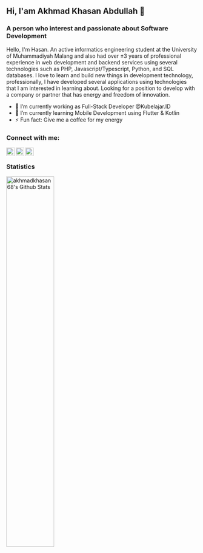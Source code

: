 ## Hi, I'am Akhmad Khasan Abdullah 👋
### A person who interest and passionate about Software Development

<!--
**akhmadkhasan68/akhmadkhasan68** is a ✨ _special_ ✨ repository because its `README.md` (this file) appears on your GitHub profile.
-->

Hello, I'm Hasan. An active informatics engineering student at the University of Muhammadiyah Malang and also had over ±3 years of professional experience in web development and backend services using
several technologies such as PHP, Javascript/Typescript, Python, and SQL databases. I love to learn
and build new things in development technology, professionally, I have developed several
applications using technologies that I am interested in learning about. Looking for a position to
develop with a company or partner that has energy and freedom of innovation.

- 🔭 I’m currently working as Full-Stack Developer @Kubelajar.ID
- 🌱 I’m currently learning Mobile Development using Flutter & Kotlin
- ⚡ Fun fact: Give me a coffee for my energy

### Connect with me:
[<img align="left" alt="akhmadkhasan68 | Twitter" width="22px" src="https://cdn.jsdelivr.net/npm/simple-icons@v3/icons/twitter.svg" style="color:#f4f4f4;"/>][twitter]
[<img align="left" alt="akhmadkhasan68 | LinkedIn" width="22px" src="https://cdn.jsdelivr.net/npm/simple-icons@v3/icons/linkedin.svg" />][linkedin]
[<img align="left" alt="akhmadkhasan68 | Instagram" width="22px" src="https://cdn.jsdelivr.net/npm/simple-icons@v3/icons/instagram.svg" />][instagram]


[twitter]: https://twitter.com/akhmadkhasann
[instagram]: https://instagram.com/akhmadkhasann
[linkedin]: https://www.linkedin.com/in/akhmad-khasan-abdullah-677784182/

<br>

### Statistics
<img align="left" alt="akhmadkhasan68's Github Stats" src="https://github-readme-stats.vercel.app/api?username=akhmadkhasan68&theme=vue-dark&show_icons=true&hide_border=true&count_private=true" width="50%"/>
<!--
- 👯 I’m looking to collaborate on ...
- 🤔 I’m looking for help with ...
- 💬 Ask me about ...
- 📫 How to reach me: ...
- 😄 Pronouns: ...
-->
